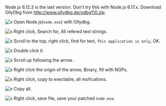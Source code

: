Node.js 6.12.3 is the last version. Don't try this with Node.js 6.17.x.
Download OllyDbg from http://www.ollydbg.de/odbg110.zip


![x](https://raw.githubusercontent.com/gdl-888/run-node-v6-windows-xp/master/1.PNG)
Open Node.js(`node.exe`) with Ollydbg.


![x](https://raw.githubusercontent.com/gdl-888/run-node-v6-windows-xp/master/2.PNG)
Right click, Search for, All refered text strings.


![x](https://raw.githubusercontent.com/gdl-888/run-node-v6-windows-xp/master/3.PNG)
Scroll to the top, right click, find for text, `This application is only`, OK.


![x](https://raw.githubusercontent.com/gdl-888/run-node-v6-windows-xp/master/4.PNG)
Double click it.


![x](https://raw.githubusercontent.com/gdl-888/run-node-v6-windows-xp/master/5.PNG)
Scroll up following the arrow.


![x](https://raw.githubusercontent.com/gdl-888/run-node-v6-windows-xp/master/6.PNG)
Right click the origin of the arrow, Binary, fill with NOPs.


![x](https://raw.githubusercontent.com/gdl-888/run-node-v6-windows-xp/master/7.PNG)
Right click, copy to exectable, all mofications.


![x](https://raw.githubusercontent.com/gdl-888/run-node-v6-windows-xp/master/8.PNG)
Copy all.


![x](https://raw.githubusercontent.com/gdl-888/run-node-v6-windows-xp/master/9.PNG)
Right click, save file, save your patched `node.exe`.

